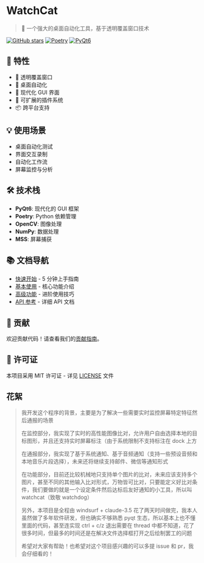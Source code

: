# WatchCat

> 🚀 一个强大的桌面自动化工具，基于透明覆盖窗口技术

[![GitHub stars](https://img.shields.io/github/stars/cs-magic-open/watchcat?style=social)](https://github.com/cs-magic-open/watchcat)
[![Poetry](https://img.shields.io/badge/poetry-managed-blue)](https://python-poetry.org/)
[![PyQt6](https://img.shields.io/badge/GUI-PyQt6-green)](https://www.riverbankcomputing.com/software/pyqt/)

<!-- <iframe src="//player.bilibili.com/player.html?bvid=BV11CB5YWEyM&page=1" scrolling="no" border="0" frameborder="no" framespacing="0" allowfullscreen="true" style="width: 100%; height: 500px;"> </iframe> -->

## 🎯 特性

- 💫 透明覆盖窗口
- 🤖 桌面自动化
- 🎨 现代化 GUI 界面
- 🔧 可扩展的插件系统
- 📦 跨平台支持

## 💡 使用场景

- 桌面自动化测试
- 界面交互录制
- 自动化工作流
- 屏幕监控与分析

## 🛠️ 技术栈

- **PyQt6**: 现代化的 GUI 框架
- **Poetry**: Python 依赖管理
- **OpenCV**: 图像处理
- **NumPy**: 数据处理
- **MSS**: 屏幕捕获

## 📚 文档导航

- [快速开始](getting-started.md) - 5 分钟上手指南
- [基本使用](guide/basic-usage.md) - 核心功能介绍
- [高级功能](guide/advanced.md) - 进阶使用技巧
- [API 参考](api/qt-interface.md) - 详细 API 文档

## 🤝 贡献

欢迎贡献代码！请查看我们的[贡献指南](development/contributing.md)。

## 📄 许可证

本项目采用 MIT 许可证 - 详见 [LICENSE](https://github.com/cs-magic-open/watchcat/blob/main/LICENSE) 文件

## 花絮

> 我开发这个程序的背景，主要是为了解决一些需要实时监控屏幕特定特征然后通报的场景
>
> 在监控部分，我实现了实时的高性能图像比对，允许用户自由选择本地的目标图形，并且还支持实时屏幕标注（由于系统限制不支持标注在 dock 上方
>
> 在通报部分，我实现了基于系统通知、基于音频通知（支持一些预设音频和本地音乐片段选择），未来还将继续支持邮件、微信等通知形式
>
> 在功能部分，目前还比较机械地只支持单个图片的比对，未来应该支持多个图片，甚至不同的其他输入比对形式，万物皆可比对，只要能定义好比对条件，我们要做的就是一个设定条件然后达标后友好通知的小工具，所以叫 watchcat（致敬 watchdog）
>
> 另外，本项目是全程由 windsurf + claude-3.5 花了两天时间做完，我本人虽然做了多年软件研发，但也确实不够熟悉 pyqt 生态，所以基本上也不懂里面的代码，甚至连实现 ctrl + c/z 退出需要在 thread 中都不知道，花了很多时间，但最多的时间还是在解决文件选择框打开之后绘制罢工的问题
>
> 希望对大家有帮助！也希望对这个项目感兴趣的可以多提 issue 和 pr，我会仔细看的！
